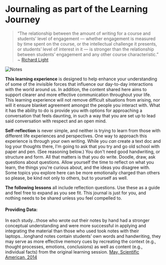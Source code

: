 # Journaling as part of the Learning Journey

> “The relationship between the amount of writing for a course and students’ level of engagement — whether engagement is measured by time spent on the course, or the intellectual challenge it presents, or students’ level of interest in it — is stronger than the relationship between students’ engagement and any other course characteristic.”  ~ [Richard Light](https://www.questia.com/library/journal/1P3-592165951/writing-and-students-engagement)

![Notes](http://anthropology.si.edu/naa/exhibits/strong/strong136-137x1000.jpg)

**This learning experience** is designed to help enhance your understanding of some of the invisible forces that influence our day-to-day interactions with the world around us. In addition, the content shared here aims to support clearer and more effective communication throughout your life. This learning experience will not remove difficult situations from arising, nor will it ensure blanket agreement amongst the people you interact with. What it has the ability to do is provide you with options for approaching a conversation that feels daunting, in such a way that you are set up to lead said conversation with respect and an open mind.

**Self-reflection** is never simple, and neither is trying to learn from those with different life experiences and perspectives. One way to approach this experience is through your own writing. While you *can* create a text doc and log your thoughts there, I'm going to ask that you try and go old school with paper and pen. (See reasoning below.) You don't need good handwriting, or structure and form. All that matters is that you do write. Doodle, draw, ask questions about questions. Allow yourself the time to reflect on what you learn, the things you're curious about, and the ideas you disagree with. Some topics you explore here can be more emotionally charged than others so please, be kind not only to others, but to yourself as well.

**The following lessons** all include reflection questions. Use these as a guide and feel free to expand as you see fit. This journal is just for you, and nothing needs to be shared unless you feel compelled to.


#### Providing Data:  

In each study...those who wrote out their notes by hand had a stronger conceptual understanding and were more successful in applying and integrating the material than those who used took notes with their laptops...longhand notes contain students’ own words and handwriting, they may serve as more effective memory cues by recreating the context (e.g., thought processes, emotions, conclusions) as well as content (e.g., individual facts) from the original learning session. [May, Scientific American, 2014](https://www.scientificamerican.com/article/a-learning-secret-don-t-take-notes-with-a-laptop/)
